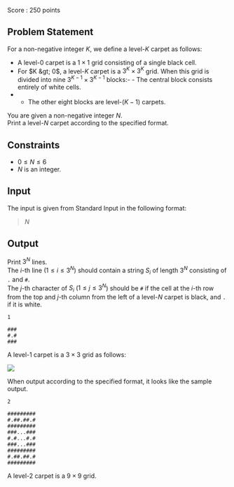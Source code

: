 Score : $250$ points

## Problem Statement

For a non-negative integer $K$, we define a level-$K$ carpet as follows:

- A level-$0$ carpet is a $1 \times 1$ grid consisting of a single black cell.
- For $K &gt; 0$, a level-$K$ carpet is a $3^K \times 3^K$ grid. When this grid is divided into nine $3^{K-1} \times 3^{K-1}$ blocks:-   - The central block consists entirely of white cells.
-   - The other eight blocks are level-$(K-1)$ carpets.

You are given a non-negative integer $N$.<br>
Print a level-$N$ carpet according to the specified format.

## Constraints

- $0 \leq N \leq 6$
- $N$ is an integer.

## Input

The input is given from Standard Input in the following format:

> $N$

## Output

Print $3^N$ lines.<br>
The $i$-th line ($1 \leq i \leq 3^N$) should contain a string $S_i$ of length $3^N$ consisting of `.` and `#`.<br>
The $j$-th character of $S_i$ ($1 \leq j \leq 3^N$) should be `#` if the cell at the $i$-th row from the top and $j$-th column from the left of a level-$N$ carpet is black, and `.` if it is white.

```input1
1
```

```output1
###
#.#
###
```

A level-$1$ carpet is a $3 \times 3$ grid as follows:

![](https://img.atcoder.jp/abc357/78b18b1b75ea7862c1c216499221b9e8.png)

When output according to the specified format, it looks like the sample output.

```input2
2
```

```output2
#########
#.##.##.#
#########
###...###
#.#...#.#
###...###
#########
#.##.##.#
#########
```

A level-$2$ carpet is a $9 \times 9$ grid.